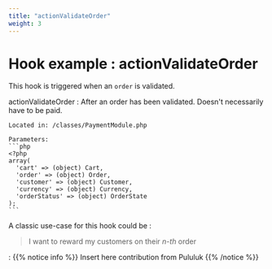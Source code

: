 ```yaml
---
title: "actionValidateOrder"
weight: 3
---
```


# Hook example : actionValidateOrder

This hook is triggered when an `order` is validated. 

actionValidateOrder
: 
    After an order has been validated.
    Doesn't necessarily have to be paid.

    Located in: /classes/PaymentModule.php

    Parameters:
    ```php
    <?php
    array(
      'cart' => (object) Cart,
      'order' => (object) Order,
      'customer' => (object) Customer,
      'currency' => (object) Currency,
      'orderStatus' => (object) OrderState
    );
    ```
    
A classic use-case for this hook could be : 

> I want to reward my customers on their _n-th_ order

:
{{% notice info %}}
Insert here contribution from Pululuk
{{% /notice %}}